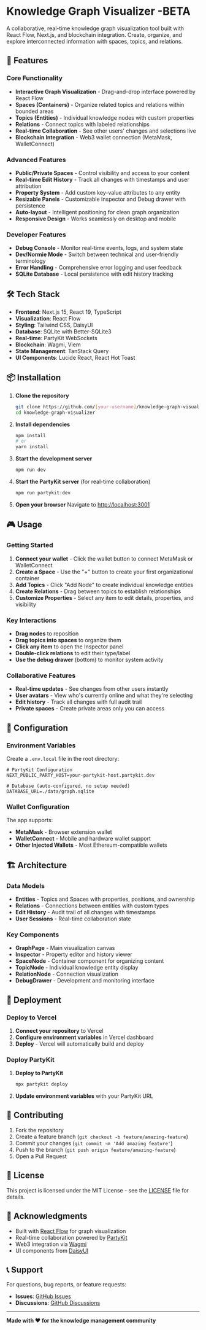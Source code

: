 # Knowledge Graph Visualizer -BETA

A collaborative, real-time knowledge graph visualization tool built with React Flow, Next.js, and blockchain integration. Create, organize, and explore interconnected information with spaces, topics, and relations.

## 🚀 Features

### Core Functionality
- **Interactive Graph Visualization** - Drag-and-drop interface powered by React Flow
- **Spaces (Containers)** - Organize related topics and relations within bounded areas
- **Topics (Entities)** - Individual knowledge nodes with custom properties
- **Relations** - Connect topics with labeled relationships
- **Real-time Collaboration** - See other users' changes and selections live
- **Blockchain Integration** - Web3 wallet connection (MetaMask, WalletConnect)

### Advanced Features
- **Public/Private Spaces** - Control visibility and access to your content
- **Real-time Edit History** - Track all changes with timestamps and user attribution
- **Property System** - Add custom key-value attributes to any entity
- **Resizable Panels** - Customizable Inspector and Debug drawer with persistence
- **Auto-layout** - Intelligent positioning for clean graph organization
- **Responsive Design** - Works seamlessly on desktop and mobile

### Developer Features
- **Debug Console** - Monitor real-time events, logs, and system state
- **Dev/Normie Mode** - Switch between technical and user-friendly terminology
- **Error Handling** - Comprehensive error logging and user feedback
- **SQLite Database** - Local persistence with edit history tracking

## 🛠️ Tech Stack

- **Frontend**: Next.js 15, React 19, TypeScript
- **Visualization**: React Flow
- **Styling**: Tailwind CSS, DaisyUI
- **Database**: SQLite with Better-SQLite3
- **Real-time**: PartyKit WebSockets
- **Blockchain**: Wagmi, Viem
- **State Management**: TanStack Query
- **UI Components**: Lucide React, React Hot Toast

## 📦 Installation

1. **Clone the repository**
   ```bash
   git clone https://github.com/[your-username]/knowledge-graph-visualizer.git
   cd knowledge-graph-visualizer
   ```

2. **Install dependencies**
   ```bash
   npm install
   # or
   yarn install
   ```

3. **Start the development server**
   ```bash
   npm run dev
   ```

4. **Start the PartyKit server** (for real-time collaboration)
   ```bash
   npm run partykit:dev
   ```

5. **Open your browser**
   Navigate to [http://localhost:3001](http://localhost:3001)

## 🎮 Usage

### Getting Started
1. **Connect your wallet** - Click the wallet button to connect MetaMask or WalletConnect
2. **Create a Space** - Use the "+" button to create your first organizational container
3. **Add Topics** - Click "Add Node" to create individual knowledge entities
4. **Create Relations** - Drag between topics to establish relationships
5. **Customize Properties** - Select any item to edit details, properties, and visibility

### Key Interactions
- **Drag nodes** to reposition
- **Drag topics into spaces** to organize them
- **Click any item** to open the Inspector panel
- **Double-click relations** to edit their type/label
- **Use the debug drawer** (bottom) to monitor system activity

### Collaborative Features
- **Real-time updates** - See changes from other users instantly
- **User avatars** - View who's currently online and what they're selecting
- **Edit history** - Track all changes with full audit trail
- **Private spaces** - Create private areas only you can access

## 🔧 Configuration

### Environment Variables
Create a `.env.local` file in the root directory:

```env
# PartyKit Configuration
NEXT_PUBLIC_PARTY_HOST=your-partykit-host.partykit.dev

# Database (auto-configured, no setup needed)
DATABASE_URL=./data/graph.sqlite
```

### Wallet Configuration
The app supports:
- **MetaMask** - Browser extension wallet
- **WalletConnect** - Mobile and hardware wallet support
- **Other Injected Wallets** - Most Ethereum-compatible wallets

## 🏗️ Architecture

### Data Models
- **Entities** - Topics and Spaces with properties, positions, and ownership
- **Relations** - Connections between entities with custom types
- **Edit History** - Audit trail of all changes with timestamps
- **User Sessions** - Real-time collaboration state

### Key Components
- **GraphPage** - Main visualization canvas
- **Inspector** - Property editor and history viewer
- **SpaceNode** - Container component for organizing content
- **TopicNode** - Individual knowledge entity display
- **RelationNode** - Connection visualization
- **DebugDrawer** - Development and monitoring interface

## 🚀 Deployment

### Deploy to Vercel
1. **Connect your repository** to Vercel
2. **Configure environment variables** in Vercel dashboard
3. **Deploy** - Vercel will automatically build and deploy

### Deploy PartyKit
1. **Deploy to PartyKit**
   ```bash
   npx partykit deploy
   ```
2. **Update environment variables** with your PartyKit URL

## 🤝 Contributing

1. Fork the repository
2. Create a feature branch (`git checkout -b feature/amazing-feature`)
3. Commit your changes (`git commit -m 'Add amazing feature'`)
4. Push to the branch (`git push origin feature/amazing-feature`)
5. Open a Pull Request

## 📄 License

This project is licensed under the MIT License - see the [LICENSE](LICENSE) file for details.

## 🙏 Acknowledgments

- Built with [React Flow](https://reactflow.dev/) for graph visualization
- Real-time collaboration powered by [PartyKit](https://partykit.io/)
- Web3 integration via [Wagmi](https://wagmi.sh/)
- UI components from [DaisyUI](https://daisyui.com/)

## 📞 Support

For questions, bug reports, or feature requests:
- **Issues**: [GitHub Issues](https://github.com/[your-username]/knowledge-graph-visualizer/issues)
- **Discussions**: [GitHub Discussions](https://github.com/[your-username]/knowledge-graph-visualizer/discussions)

---

**Made with ❤️ for the knowledge management community**
